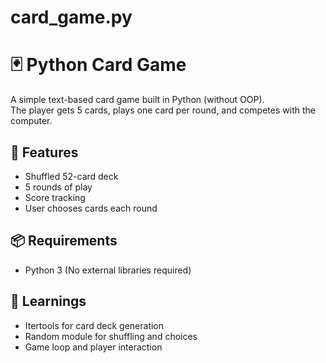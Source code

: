 # card_game.py
# 🃏 Python Card Game

A simple text-based card game built in Python (without OOP).  
The player gets 5 cards, plays one card per round, and competes with the computer.

## 🔹 Features
- Shuffled 52-card deck
- 5 rounds of play
- Score tracking
- User chooses cards each round

## 📦 Requirements
- Python 3 (No external libraries required)


## 🧠 Learnings
- Itertools for card deck generation
- Random module for shuffling and choices
- Game loop and player interaction

